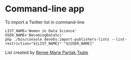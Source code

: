 # Command-line app

To import a Twitter list in command-line

```
LIST_NAME='Women in Data Science'
USER_NAME='BecomingDataSci'
php ./bin/console devobs:import-publishers-lists --list-restriction="${LIST_NAME}" "${USER_NAME}"
```

List created by [Renee Marie Parilak Teate](https://twitter.com/BecomingDataSci)  
